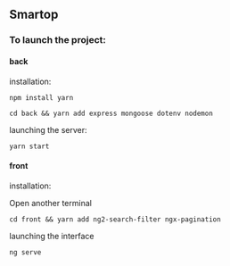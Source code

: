 ## Smartop

### To launch the project:

#### **back**
installation:

```
npm install yarn
``` 
```
cd back && yarn add express mongoose dotenv nodemon
```

launching the server:

```
yarn start
```

#### **front**
installation:

Open another terminal

```
cd front && yarn add ng2-search-filter ngx-pagination
```

launching the interface

```
ng serve
```

